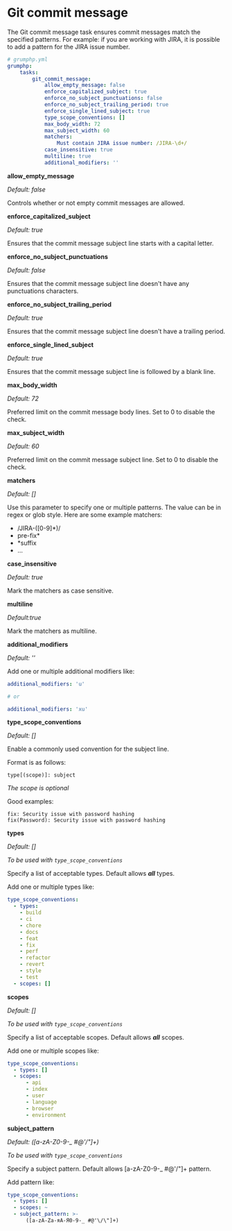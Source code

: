 # Git commit message

The Git commit message task ensures commit messages match the specified patterns.
For example: if you are working with JIRA, it is possible to add a pattern for the JIRA issue number.

```yaml
# grumphp.yml
grumphp:
    tasks:
        git_commit_message:
            allow_empty_message: false
            enforce_capitalized_subject: true
            enforce_no_subject_punctuations: false
            enforce_no_subject_trailing_period: true
            enforce_single_lined_subject: true
            type_scope_conventions: []
            max_body_width: 72
            max_subject_width: 60
            matchers:
                Must contain JIRA issue number: /JIRA-\d+/
            case_insensitive: true
            multiline: true
            additional_modifiers: ''
```

**allow_empty_message**

*Default: false*

Controls whether or not empty commit messages are allowed.

**enforce_capitalized_subject**

*Default: true*

Ensures that the commit message subject line starts with a capital letter.

**enforce_no_subject_punctuations**

*Default: false*

Ensures that the commit message subject line doesn't have any punctuations characters.

**enforce_no_subject_trailing_period**

*Default: true*

Ensures that the commit message subject line doesn't have a trailing period.

**enforce_single_lined_subject**

*Default: true*

Ensures that the commit message subject line is followed by a blank line.

**max_body_width**

*Default: 72*

Preferred limit on the commit message body lines. Set to 0 to disable the check.

**max_subject_width**

*Default: 60*

Preferred limit on the commit message subject line. Set to 0 to disable the check.

**matchers**

*Default: []*

Use this parameter to specify one or multiple patterns. The value can be in regex or glob style.
Here are some example matchers:

- /JIRA-([0-9]*)/
- pre-fix*
- *suffix
- ...

**case_insensitive**

*Default: true*

Mark the matchers as case sensitive.

**multiline**

*Default:true*

Mark the matchers as multiline.


**additional_modifiers**

*Default: ''*

Add one or multiple additional modifiers like:

```yaml
additional_modifiers: 'u'

# or

additional_modifiers: 'xu'
```

**type_scope_conventions**

*Default: []*

Enable a commonly used convention for the subject line.

Format is as follows:
```
type[(scope)]: subject
```
*The scope is optional*

Good examples:
```
fix: Security issue with password hashing
fix(Password): Security issue with password hashing  
```

**types**

*Default: []*

*To be used with `type_scope_conventions`*

Specify a list of acceptable types. Default allows ***all*** types.

Add one or multiple types like:
```yaml
type_scope_conventions:
  - types:
    - build
    - ci
    - chore
    - docs
    - feat
    - fix
    - perf
    - refactor
    - revert
    - style
    - test
  - scopes: []
```

**scopes**

*Default: []*

*To be used with `type_scope_conventions`*

Specify a list of acceptable scopes. Default allows ***all*** scopes.

Add one or multiple scopes like:
```yaml
type_scope_conventions:
  - types: []
  - scopes:
      - api
      - index
      - user
      - language
      - browser
      - environment
```

**subject_pattern**

*Default: ([a-zA-Z0-9-_ #@'\/\"]+)*

*To be used with `type_scope_conventions`*

Specify a subject pattern. Default allows [a-zA-Z0-9-_ #@'\/\"]+ pattern.

Add pattern like:
```yaml
type_scope_conventions:
  - types: []
  - scopes: ~
  - subject_pattern: >-
      ([a-zA-Zа-яА-Я0-9-_ #@'\/\"]+)
```
